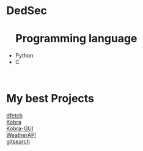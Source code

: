 # DedSec
<ul>
  <h1>Programming language</h1>
  <li>Python</li>
  <li>C</li>
</ul>
<br/>

# My best Projects
<a href="https://github.com/DedSec77/dfetch">dfetch</a>
<br/>
<a href="https://github.com/DedSec77/Kobra">Kobra</a>
<br/>
<a href="https://github.com/DedSec77/Kobra-GUI">Kobra-GUI</a>
<br/>
<a href="https://github.com/DedSec77/WeatherAPI">WeatherAPI</a>
<br/>
<a href="https://github.com/DedSec77/gitsearch">gitsearch</a>
